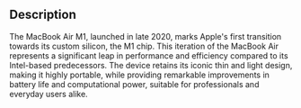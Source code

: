 ## Description
The MacBook Air M1, launched in late 2020, marks Apple's first transition towards its custom silicon, the M1 chip. This iteration of the MacBook Air represents a significant leap in performance and efficiency compared to its Intel-based predecessors. The device retains its iconic thin and light design, making it highly portable, while providing remarkable improvements in battery life and computational power, suitable for professionals and everyday users alike.
